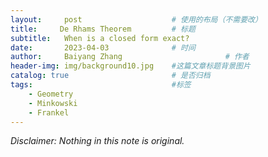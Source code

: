 ```yaml
---
layout:     post   				    # 使用的布局（不需要改）
title:     De Rhams Theorem			# 标题 
subtitle:   When is a closed form exact?
date:       2023-04-03 				# 时间
author:     Baiyang Zhang 						# 作者
header-img: img/background10.jpg 	#这篇文章标题背景图片
catalog: true 						# 是否归档
tags:								#标签
    - Geometry
    - Minkowski
    - Frankel
---
```


*Disclaimer: Nothing in this note is original.*

